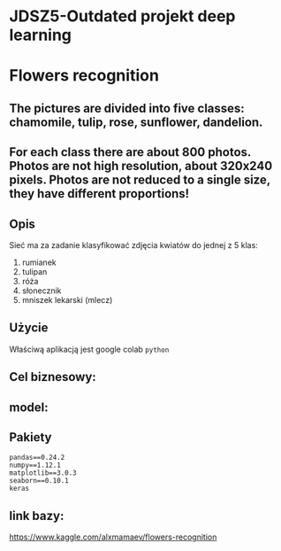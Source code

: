 
# JDSZ5-Outdated projekt deep learning
# Flowers recognition
## The pictures are divided into five classes: chamomile, tulip, rose, sunflower, dandelion.
## For each class there are about 800 photos. Photos are not high resolution, about 320x240 pixels. Photos are not reduced to a single size, they have different proportions!

## Opis
Sieć ma za zadanie klasyfikować zdjęcia kwiatów do jednej z 5 klas:
1) rumianek
2) tulipan
3) róża
4) słonecznik
5) mniszek lekarski (mlecz)

## Użycie 

Właściwą aplikacją jest google colab
```python```

## Cel biznesowy:


## model:



## Pakiety
```
pandas==0.24.2
numpy==1.12.1
matplotlib==3.0.3
seaborn==0.10.1
keras

```

## link bazy:
https://www.kaggle.com/alxmamaev/flowers-recognition
